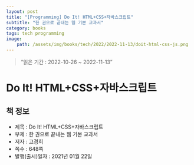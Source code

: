 ```yaml
---
layout: post
title: "[Programming] Do It! HTML+CSS+자바스크립트"
subtitle: "한 권으로 끝내는 웹 기본 교과서"
category: books
tags: tech programming
image:
    path: /assets/img/books/tech/2022/2022-11-13/doit-html-css-js.png
---
```


> “읽은 기간 : 2022-10-26 ~ 2022-11-13”

# Do It! HTML+CSS+자바스크립트

## 책 정보
- 제목 : Do It! HTML+CSS+자바스크립트
- 부제 : 한 권으로 끝내는 웹 기본 교과서
- 저자 : 고경희
- 쪽수 : 648쪽
- 발행(출시)일자 : 2021년 01월 22일